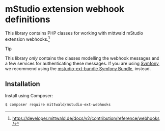 # mStudio extension webhook definitions

This library contains PHP classes for working with mittwald mStudio extension webhooks.[^1]

> [!TIP]
> This library *only* contains the classes modelling the webhook messages and a
> few services for authenticating these messages. If you are using [Symfony](http://symfony.com),
> we recommend using the [mstudio-ext-bundle Symfony Bundle](https://github.com/mittwald/mstudio-ext-bundle),
> instead.

[^1]: https://developer.mittwald.de/docs/v2/contribution/reference/webhooks/

## Installation

Install using Composer:

```
$ composer require mittwald/mstudio-ext-webhooks
```